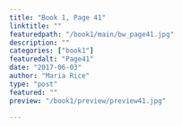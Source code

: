 ```yaml
---
title: "Book 1, Page 41"
linktitle: ""
featuredpath: "/book1/main/bw_page41.jpg"
description: ""
categories: ["book1"]
featuredalt: "Page41"
date: "2017-06-03"
author: "Maria Rice"
type: "post"
featured: ""
preview: "/book1/preview/preview41.jpg"

---
```

